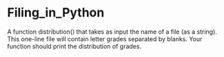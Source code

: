 # Filing_in_Python
A function distribution() that takes as input the name of a file (as a string). This one-line file will contain letter grades separated by blanks. Your function should print the distribution of grades.
